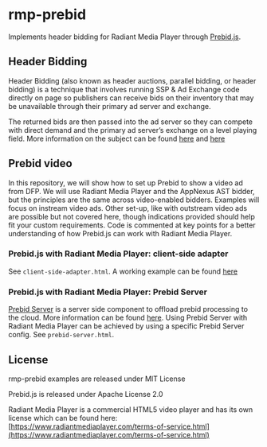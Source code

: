 # rmp-prebid
Implements header bidding for Radiant Media Player through [Prebid.js](https://github.com/prebid/Prebid.js/).

## Header Bidding
Header Bidding (also known as header auctions, parallel bidding, or header bidding) is a technique that involves running SSP & Ad Exchange code directly on page so publishers can receive bids on their inventory that may be unavailable through their primary ad server and exchange.

The returned bids are then passed into the ad server so they can compete with direct demand and the primary ad server’s exchange on a level playing field.
More information on the subject can be found [here](http://prebid.org/overview/intro.html) and [here](http://www.adopsinsider.com/header-bidding/header-bidding-step-by-step/)

## Prebid video
In this repository, we will show how to set up Prebid to show a video ad from DFP. We will use Radiant Media Player and the AppNexus AST bidder, but the principles are the same across video-enabled bidders. Examples will focus on instream video ads. Other set-up, like with outstream video ads are possible but not covered here, though indications provided should help fit your custom requirements. Code is commented at key points for a better understanding of how Prebid.js can work with Radiant Media Player.

### Prebid.js with Radiant Media Player: client-side adapter
See `client-side-adapter.html`. A working example can be found [here](https://www.radiantmediaplayer.com/docs/latest/gist/rmp-prebid/)

### Prebid.js with Radiant Media Player: Prebid Server
[Prebid Server](https://github.com/prebid/prebid-server) is a server side component to offload prebid processing to the cloud. More information can be found [here](http://prebid.org/dev-docs/get-started-with-prebid-server.html). Using Prebid Server with Radiant Media Player can be achieved by using a specific Prebid Server config. See `prebid-server.html`.

## License 
rmp-prebid examples are released under MIT License

Prebid.js is released under Apache License 2.0

Radiant Media Player is a commercial HTML5 video player and has its own license which can be found here: [https://www.radiantmediaplayer.com/terms-of-service.html](https://www.radiantmediaplayer.com/terms-of-service.html)